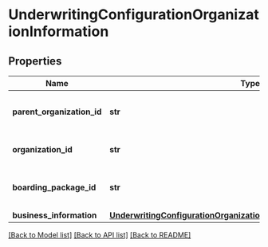 # UnderwritingConfigurationOrganizationInformation

## Properties
Name | Type | Description | Notes
------------ | ------------- | ------------- | -------------
**parent_organization_id** | **str** | Parent Organization ID for the application | [optional] 
**organization_id** | **str** | Organization ID for the application | [optional] 
**boarding_package_id** | **str** | Boarding Package ID for the application | [optional] 
**business_information** | [**UnderwritingConfigurationOrganizationInformationBusinessInformation**](UnderwritingConfigurationOrganizationInformationBusinessInformation.md) |  | [optional] 

[[Back to Model list]](../README.md#documentation-for-models) [[Back to API list]](../README.md#documentation-for-api-endpoints) [[Back to README]](../README.md)


